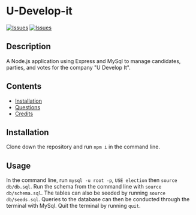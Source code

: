 # U-Develop-it

[![Issues](https://img.shields.io/github/issues/amir-hackett/u-develop-it)](https://github.com/amir-hackett/u-develop-it/issues) [![Issues](https://img.shields.io/github/contributors/amir-hackett/u-develop-it)](https://github.com/amir-hackett/u-develop-it/graphs/contributors) 

## Description
A Node.js application using Express and MySql to manage candidates, parties, and votes for the company "U Develop It".

## Contents
* [Installation](#Installation)
* [Questions](#Questions)
* [Credits](#Credits)
    
## Installation
Clone down the repository and run `npm i` in the command line.  

## Usage
In the command line, run `mysql -u root -p`, `USE election` then `source db/db.sql`. Run the schema from the command line with `source db/schema.sql`.  The tables can also be seeded by running `source db/seeds.sql`.  Queries to the database can then be conducted through the terminal with MySql. Quit the terminal by running `quit`.
